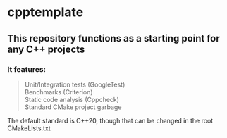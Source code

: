 # cpptemplate
## This repository functions as a starting point for any C++ projects
### It features:
> Unit/Integration tests (GoogleTest)<br>
> Benchmarks (Criterion)<br>
> Static code analysis (Cppcheck)<br>
> Standard CMake project garbage<br>

The default standard is C++20, though that can be changed in the root CMakeLists.txt

